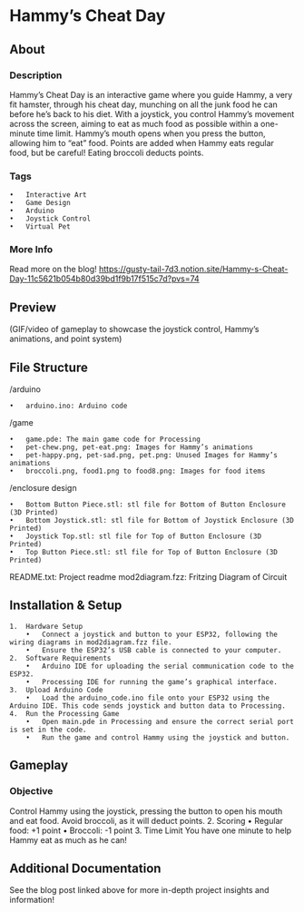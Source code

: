
# Hammy’s Cheat Day

## About

### Description
Hammy’s Cheat Day is an interactive game where you guide Hammy, a very fit hamster, through his cheat day, munching on all the junk food he can before he’s back to his diet. With a joystick, you control Hammy’s movement across the screen, aiming to eat as much food as possible within a one-minute time limit. Hammy’s mouth opens when you press the button, allowing him to “eat” food. Points are added when Hammy eats regular food, but be careful! Eating broccoli deducts points.

### Tags

	•	Interactive Art
	•	Game Design
	•	Arduino
	•	Joystick Control
	•	Virtual Pet

### More Info
Read more on the blog!
https://gusty-tail-7d3.notion.site/Hammy-s-Cheat-Day-11c5621b054b80d39bd1f9b17f515c7d?pvs=74

## Preview

(GIF/video of gameplay to showcase the joystick control, Hammy’s animations, and point system)

## File Structure

 /arduino

	•	arduino.ino: Arduino code
  /game
  
 	•	game.pde: The main game code for Processing
	•	pet-chew.png, pet-eat.png: Images for Hammy’s animations
 	•	pet-happy.png, pet-sad.png, pet.png: Unused Images for Hammy’s animations
	•	broccoli.png, food1.png to food8.png: Images for food items
  /enclosure design

	•	Bottom Button Piece.stl: stl file for Bottom of Button Enclosure (3D Printed)
 	•	Bottom Joystick.stl: stl file for Bottom of Joystick Enclosure (3D Printed)
	•	Joystick Top.stl: stl file for Top of Button Enclosure (3D Printed)
	•	Top Button Piece.stl: stl file for Top of Button Enclosure (3D Printed)

README.txt: Project readme
mod2diagram.fzz: Fritzing Diagram of Circuit


## Installation & Setup

	1.	Hardware Setup
		•	Connect a joystick and button to your ESP32, following the wiring diagrams in mod2diagram.fzz file.
		•	Ensure the ESP32’s USB cable is connected to your computer.
	2.	Software Requirements
		•	Arduino IDE for uploading the serial communication code to the ESP32.
		•	Processing IDE for running the game’s graphical interface.
	3.	Upload Arduino Code
		•	Load the arduino_code.ino file onto your ESP32 using the Arduino IDE. This code sends joystick and button data to Processing.
	4.	Run the Processing Game
		•	Open main.pde in Processing and ensure the correct serial port is set in the code.
		•	Run the game and control Hammy using the joystick and button.

## Gameplay

### Objective
Control Hammy using the joystick, pressing the button to open his mouth and eat food. Avoid broccoli, as it will deduct points.
	2.	Scoring
	•	Regular food: +1 point
	•	Broccoli: -1 point
	3.	Time Limit
You have one minute to help Hammy eat as much as he can!

## Additional Documentation

See the blog post linked above for more in-depth project insights and information!
